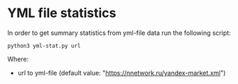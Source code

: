 # YML file statistics

In order to get summary statistics from yml-file data run the following script:
```
python3 yml-stat.py url
```
Where: 
- url to yml-file (default value: "https://nnetwork.ru/yandex-market.xml")
